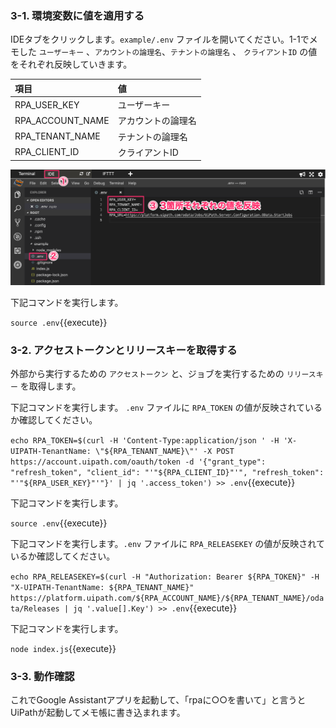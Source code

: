 ### 3-1. 環境変数に値を適用する
IDEタブをクリックします。`example/.env` ファイルを開いてください。1-1でメモした `ユーザーキー` 、`アカウントの論理名`、`テナントの論理名` 、 `クライアントID` の値をそれぞれ反映していきます。

|項目|値|
|:--|:--|
|RPA_USER_KEY| ユーザーキー|
|RPA_ACCOUNT_NAME|アカウントの論理名|
|RPA_TENANT_NAME|テナントの論理名|
|RPA_CLIENT_ID|クライアントID|

![s300](images/s300.png)

下記コマンドを実行します。

`source .env`{{execute}}

### 3-2. アクセストークンとリリースキーを取得する
外部から実行するための `アクセストークン` と、ジョブを実行するための `リリースキー` を取得します。

下記コマンドを実行します。 `.env` ファイルに `RPA_TOKEN` の値が反映されているか確認してください。

`echo RPA_TOKEN=$(curl -H 'Content-Type:application/json ' -H 'X-UIPATH-TenantName: \"${RPA_TENANT_NAME}\"' -X POST https://account.uipath.com/oauth/token -d '{"grant_type": "refresh_token", "client_id": "'"${RPA_CLIENT_ID}"'", "refresh_token": "'"${RPA_USER_KEY}"'"}' | jq '.access_token') >> .env`{{execute}}

下記コマンドを実行します。

`source .env`{{execute}}

下記コマンドを実行します。`.env` ファイルに `RPA_RELEASEKEY` の値が反映されているか確認してください。

`echo RPA_RELEASEKEY=$(curl -H "Authorization: Bearer ${RPA_TOKEN}" -H "X-UIPATH-TenantName: ${RPA_TENANT_NAME}" https://platform.uipath.com/${RPA_ACCOUNT_NAME}/${RPA_TENANT_NAME}/odata/Releases | jq '.value[].Key') >> .env`{{execute}}

下記コマンドを実行します。

`node index.js`{{execute}}

### 3-3. 動作確認
これでGoogle Assistantアプリを起動して、「rpaに○○を書いて」と言うとUiPathが起動してメモ帳に書き込まれます。